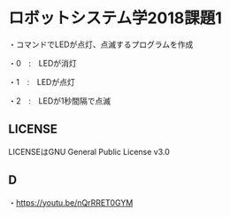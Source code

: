 # ロボットシステム学2018課題1
・コマンドでLEDが点灯、点滅するプログラムを作成

   ・0　:　LEDが消灯
    
   ・1　:　LEDが点灯
    
   ・2　:　LEDが1秒間隔で点滅

## LICENSE
LICENSEはGNU General Public License v3.0

## D
・https://youtu.be/nQrRRET0GYM
